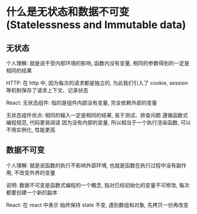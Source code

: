 # 什么是无状态和数据不可变(Statelessness and Immutable data)

## 无状态

个人理解: 
    就是说不受内部环境的影响, 函数内没有变量, 相同的参数得到的一定是相同的结果

HTTP: 
    在 http 中, 因为每次的请求都是独立的, 为此我们引入了 cookie, session 等机制保存了请求上下文、记录状态

React:
    无状态组件: 指的是组件内部没有变量, 完全依赖外部的变量


无状态组件优点: 
    相同的输入一定是相同的结果, 易于测试、排查问题
    遵循函数式编程规范, 代码更易阅读
    因为没有内部的变量, 所以相当于一个执行渲染函数, 可以不用实例化, 性能更高

## 数据不可变

个人理解: 
    就是说函数的执行不影响外部环境, 也就是函数在执行过程中没有副作用, 不改变外界的变量

说明: 
    数据不可变是函数式编程的一个概念, 指对已经初始化的变量不可修改, 每次都要创建一个新的副本

React:
    在 react 中表示 始终保持 state 不变, 遇到数组和对象, 先拷贝一份再改变


